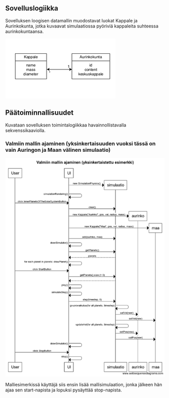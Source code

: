 ## Sovelluslogiikka

Sovelluksen loogisen datamallin muodostavat luokat Kappale ja Aurinkokunta, jotka kuvaavat simulaatiossa pyöriviä kappaleita suhteessa aurinkokuntaansa.

![Kuva sovelluslogiikasta](https://github.com/leopekkas/ot-harjoitustyo/blob/master/dokumentaatio/kuvat/sovelluslogiikka.png)

## Päätoiminnallisuudet

Kuvataan sovelluksen toimintalogiikkaa havainnollistavalla sekvenssikaaviolla.

### Valmiin mallin ajaminen (yksinkertaisuuden vuoksi tässä on vain Auringon ja Maan välinen simulaatio)

![Sekvenssikaavio toiminnallisuudesta](https://github.com/leopekkas/ot-harjoitustyo/blob/master/dokumentaatio/kuvat/sekvenssikaaviomalli.png)

Malliesimerkissä käyttäjä siis ensin lisää mallisimulaation, jonka jälkeen hän ajaa sen start-napista ja lopuksi pysäyttää stop-napista.
